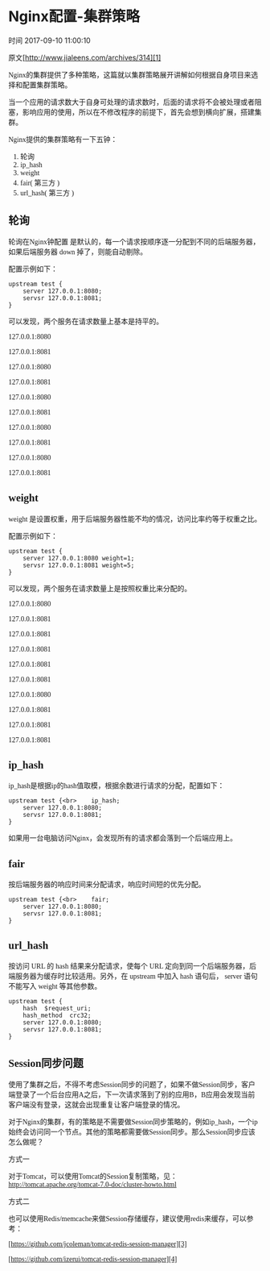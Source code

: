 # Nginx配置-集群策略

 时间 2017-09-10 11:00:10  

原文[http://www.jialeens.com/archives/314][1]

<font face=微软雅黑>
Nginx的集群提供了多种策略，这篇就以集群策略展开讲解如何根据自身项目来选择和配置集群策略。

当一个应用的请求数大于自身可处理的请求数时，后面的请求将不会被处理或者阻塞，影响应用的使用，所以在不修改程序的前提下，首先会想到横向扩展，搭建集群。

Nginx提供的集群策略有一下五钟：

1. 轮询
1. ip_hash
1. weight
1. fair( 第三方 )
1. url_hash( 第三方 )

##  轮询 

轮询在Nginx钟配置 是默认的，每一个请求按顺序逐一分配到不同的后端服务器，如果后端服务器 down 掉了，则能自动剔除。

配置示例如下：

    upstream test {
        server 127.0.0.1:8080;
        servsr 127.0.0.1:8081;
    }

可以发现，两个服务在请求数量上基本是持平的。

127.0.0.1:8080

127.0.0.1:8081

127.0.0.1:8080

127.0.0.1:8081

127.0.0.1:8080

127.0.0.1:8081

127.0.0.1:8080

127.0.0.1:8081

127.0.0.1:8080

127.0.0.1:8081

##   weight   

weight 是设置权重，用于后端服务器性能不均的情况，访问比率约等于权重之比。 

配置示例如下：

    upstream test {
        server 127.0.0.1:8080 weight=1;
        servsr 127.0.0.1:8081 weight=5;
    }

可以发现，两个服务在请求数量上是按照权重比来分配的。

127.0.0.1:8080

127.0.0.1:8081

127.0.0.1:8081

127.0.0.1:8081

127.0.0.1:8081

127.0.0.1:8081

127.0.0.1:8080

127.0.0.1:8081

127.0.0.1:8081

127.0.0.1:8081

##  ip_hash 

ip_hash是根据ip的hash值取模，根据余数进行请求的分配，配置如下：

    upstream test {<br>    ip_hash;
        server 127.0.0.1:8080;
        servsr 127.0.0.1:8081;
    }

如果用一台电脑访问Nginx，会发现所有的请求都会落到一个后端应用上。

##   fair  

按后端服务器的响应时间来分配请求，响应时间短的优先分配。

    upstream test {<br>    fair;
        server 127.0.0.1:8080;
        servsr 127.0.0.1:8081;
    }

##   url_hash  

按访问 URL 的 hash 结果来分配请求，使每个 URL 定向到同一个后端服务器，后端服务器为缓存时比较适用。另外，在 upstream 中加入 hash 语句后， server 语句不能写入 weight 等其他参数。 

    upstream test {
        hash  $request_uri;
        hash_method  crc32;
        server 127.0.0.1:8080;
        servsr 127.0.0.1:8081;  
    }

##  Session同步问题 

使用了集群之后，不得不考虑Session同步的问题了，如果不做Session同步，客户端登录了一个后台应用A之后，下一次请求落到了别的应用B，B应用会发现当前客户端没有登录，这就会出现重复让客户端登录的情况。

对于Nginx的集群，有的策略是不需要做Session同步策略的，例如ip_hash，一个ip始终会访问同一个节点。其他的策略都需要做Session同步。那么Session同步应该怎么做呢？

方式一

对于Tomcat，可以使用Tomcat的Session复制策略，见：http://tomcat.apache.org/tomcat-7.0-doc/cluster-howto.html

方式二

也可以使用Redis/memcache来做Session存储缓存，建议使用redis来缓存，可以参考：

[https://github.com/jcoleman/tomcat-redis-session-manager][3]

[https://github.com/izerui/tomcat-redis-session-manager][4]


</font>

[1]: http://www.jialeens.com/archives/314

[3]: https://github.com/jcoleman/tomcat-redis-session-manager
[4]: https://github.com/izerui/tomcat-redis-session-manager